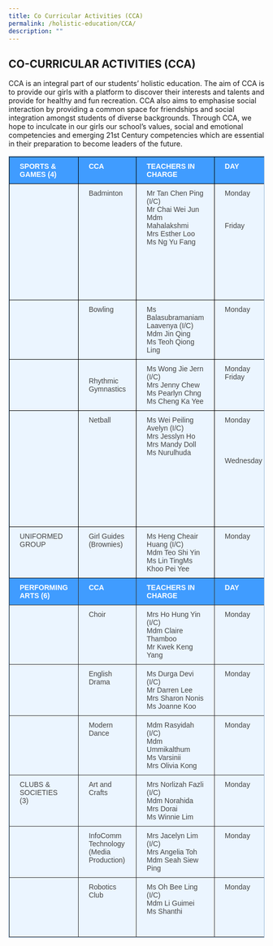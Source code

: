 ```yaml
---
title: Co Curricular Activities (CCA)
permalink: /holistic-education/CCA/
description: ""
---
```

## CO-CURRICULAR ACTIVITIES (CCA)


CCA is an integral part of our students’ holistic education. The aim of CCA is to provide our girls with a platform to discover their interests and talents and provide for healthy and fun recreation. CCA also aims to emphasise social interaction by providing a common space for friendships and social integration amongst students of diverse backgrounds. Through CCA, we hope to inculcate in our girls  our school’s values, social and emotional competencies and emerging 21st Century competencies which are essential in their preparation to become leaders of the future.
<style>
table, th, td {
  border: 1px solid black;
}
</style>

<style type="text/css">
.tg  {border-collapse:collapse;border-color:#9ABAD9;border-spacing:0;}
.tg td{background-color:#EBF5FF;border-color:#9ABAD9;border-style:solid;border-width:1px;color:#444;
  font-family:Arial, sans-serif;font-size:14px;overflow:hidden;padding:10px 20px;word-break:normal;}
.tg th{background-color:#409cff;border-color:#9ABAD9;border-style:solid;border-width:1px;color:#fff;
  font-family:Arial, sans-serif;font-size:14px;font-weight:normal;overflow:hidden;padding:10px 20px;word-break:normal;}
.tg .tg-mcqj{border-color:#000000;font-weight:bold;text-align:left;vertical-align:top}
.tg .tg-73oq{border-color:#000000;text-align:left;vertical-align:top}
.tg .tg-0a7q{border-color:#000000;text-align:left;vertical-align:middle}
.tg .tg-k3i4{background-color:#409cff;border-color:#333333;color:#ffffff;font-weight:bold;text-align:left;vertical-align:top}
.tg .tg-de2y{border-color:#333333;text-align:left;vertical-align:top}
</style>
<table class="tg">
<thead>
  <tr>
    <th class="tg-mcqj">SPORTS &amp; <br>GAMES (4)</th>
    <th class="tg-mcqj">CCA</th>
    <th class="tg-mcqj">TEACHERS IN CHARGE</th>
    <th class="tg-mcqj">DAY</th>
    <th class="tg-mcqj">TIME</th>
    <th class="tg-mcqj">VENUE</th>
  </tr>
</thead>
<tbody>
  <tr>
    <td class="tg-73oq"></td>
    <td class="tg-73oq">Badminton</td>
    <td class="tg-73oq">Mr Tan Chen Ping (I/C)<br>Mr Chai Wei Jun<br>Mdm Mahalakshmi<br>Mrs Esther Loo<br>Ms Ng Yu Fang</td>
    <td class="tg-73oq">Monday<br><br><br><br>Friday</td>
    <td class="tg-73oq">Recreation Group 2pm-3.40pm <br>Competitive Group 3.20pm-5.00pm<br><br><br>Competitive Group 2.00pm-5.00pm</td>
    <td class="tg-73oq">School Hall</td>
  </tr>
  <tr>
    <td class="tg-0a7q"></td>
    <td class="tg-73oq">Bowling</td>
    <td class="tg-73oq">Ms Balasubramaniam Laavenya (I/C)<br>Mdm Jin Qing<br>Ms Teoh Qiong Ling</td>
    <td class="tg-73oq">Monday</td>
    <td class="tg-73oq">2.15pm-3.45pm</td>
    <td class="tg-73oq">J Forte Bowl Kovan</td>
  </tr>
  <tr>
    <td class="tg-0a7q"></td>
    <td class="tg-0a7q">Rhythmic Gymnastics</td>
    <td class="tg-73oq">Ms Wong Jie Jern (I/C)<br>Mrs Jenny Chew<br>Ms Pearlyn Chng<br>Ms Cheng Ka Yee</td>
    <td class="tg-73oq">Monday Friday</td>
    <td class="tg-73oq">2pm-5pm</td>
    <td class="tg-73oq">Indoor Sports Hall</td>
  </tr>
  <tr>
    <td class="tg-0a7q"></td>
    <td class="tg-73oq">Netball</td>
    <td class="tg-73oq">Ms Wei Peiling Avelyn (I/C)<br>Mrs Jesslyn Ho<br>Mrs Mandy Doll<br>Ms Nurulhuda</td>
    <td class="tg-73oq">Monday<br><br><br><br><br>Wednesday </td>
    <td class="tg-73oq">Recreational Group<br>2.15pm-3.45pm<br>Competitive Group<br>2.00pm-5.00pm<br><br>Competitive Group<br>2.00pm-5.00pm</td>
    <td class="tg-73oq">Concourse 2/ <br>Parade Square</td>
  </tr>
  <tr>
    <td class="tg-73oq">UNIFORMED GROUP</td>
    <td class="tg-73oq">Girl Guides (Brownies)</td>
    <td class="tg-73oq">Ms Heng Cheair Huang (I/C)<br>Mdm Teo Shi Yin<br>Ms Lin TingMs Khoo Pei Yee<br></td>
    <td class="tg-73oq">Monday</td>
    <td class="tg-73oq">2.15pm-3.45pm</td>
    <td class="tg-73oq">Concourse 1</td>
  </tr>
  <tr>
    <td class="tg-k3i4">PERFORMING ARTS (6)</td>
    <td class="tg-k3i4">CCA</td>
    <td class="tg-k3i4">TEACHERS IN CHARGE</td>
    <td class="tg-k3i4">DAY</td>
    <td class="tg-k3i4">TIME</td>
    <td class="tg-k3i4">VENUE</td>
  </tr>
  <tr>
    <td class="tg-de2y"></td>
    <td class="tg-de2y">Choir</td>
    <td class="tg-de2y">Mrs Ho Hung Yin (I/C)<br>Mdm Claire Thamboo<br>Mr Kwek Keng Yang</td>
    <td class="tg-de2y">Monday</td>
    <td class="tg-de2y">2.15pm-3.45pm</td>
    <td class="tg-de2y">Music Room</td>
  </tr>
  <tr>
    <td class="tg-de2y"></td>
    <td class="tg-de2y">English Drama</td>
    <td class="tg-de2y">Ms Durga Devi (I/C)<br>Mr Darren Lee<br>Mrs Sharon Nonis<br>Ms Joanne Koo</td>
    <td class="tg-de2y">Monday<br></td>
    <td class="tg-de2y">2.15pm-3.45pm</td>
    <td class="tg-de2y">CCA Room 2/<br>Teaching Lab</td>
  </tr>
  <tr>
    <td class="tg-de2y"></td>
    <td class="tg-de2y">Modern Dance</td>
    <td class="tg-de2y">Mdm Rasyidah (I/C)<br>Mdm Ummikalthum<br>Ms Varsinii<br>Mrs Olivia Kong</td>
    <td class="tg-de2y">Monday</td>
    <td class="tg-de2y">2.15pm-3.45pm</td>
    <td class="tg-de2y">Band Room/ <br>Dance Studio</td>
  </tr>
  <tr>
    <td class="tg-de2y">CLUBS &amp; SOCIETIES (3)</td>
    <td class="tg-de2y">Art and Crafts</td>
    <td class="tg-de2y">Mrs Norlizah Fazli (I/C)<br>Mdm Norahida<br>Mrs Dorai<br>Ms Winnie Lim<br></td>
    <td class="tg-de2y">Monday</td>
    <td class="tg-de2y">2.15pm-3.45pm</td>
    <td class="tg-de2y">Art Room</td>
  </tr>
  <tr>
    <td class="tg-de2y"></td>
    <td class="tg-de2y">InfoComm Technology <br>(Media Production)</td>
    <td class="tg-de2y">Mrs Jacelyn Lim (I/C)<br>Mrs Angelia Toh<br>Mdm Seah Siew Ping<br></td>
    <td class="tg-de2y">Monday</td>
    <td class="tg-de2y">2.15pm-3.45pm</td>
    <td class="tg-de2y">Computer Lab 1</td>
  </tr>
  <tr>
    <td class="tg-de2y"></td>
    <td class="tg-de2y">Robotics Club</td>
    <td class="tg-de2y">Ms Oh Bee Ling (I/C)<br>Mdm Li Guimei<br>Ms Shanthi<br><br></td>
    <td class="tg-de2y">Monday</td>
    <td class="tg-de2y">2.15pm-3.45pm</td>
    <td class="tg-de2y">Comp lab 2 (Juniors) <br>IT Resource Room (Seniors)</td>
  </tr>
</tbody>
</table>
